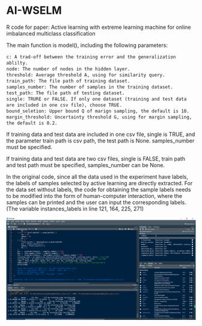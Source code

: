 # AI-WSELM
R code for paper: Active learning with extreme learning machine for online imbalanced multiclass classification

The main function is model(), including the following parameters:

	c: A trad-off between the training error and the generalization ablilty.  
	node: The number of nodes in the hidden layer.  
	threshold: Average threshold A, using for similarity query.  
	train_path: The file path of training dataset.  
	samples_number: The number of samples in the training dataset.  
	test_path: The file path of testing dataset.  
	single: TRURE or FALSE. If only one dataset (training and test data are included in one csv file), choose TRUE.  
	bound_seletion: Upper bound Q of marign sampling, the default is 10.  
	margin_threshold: Uncertainty threshold G, using for margin sampling, the default is 0.2.
	
If training data and test data are included in one csv file, single is TRUE, and the parameter train path is csv path, the test path is None. samples_number must be specified.

If training data and test data are two csv files, single is FALSE, train path and test path must be specified, samples_number can be None.

In the original code, since all the data used in the experiment have labels, the labels of samples selected by active learning are directly extracted. For the data set without labels, the code for obtaining the sample labels needs to be modified into the form of human-computer interaction, where the samples can be printed and the user can input the corresponding labels. (The variable instances_labels in line 121, 164, 225, 271)

![Figure_1](https://github.com/hoodpy/AI-WSELM/blob/main/%E5%BE%AE%E4%BF%A1%E5%9B%BE%E7%89%87_20220823165715.png)

